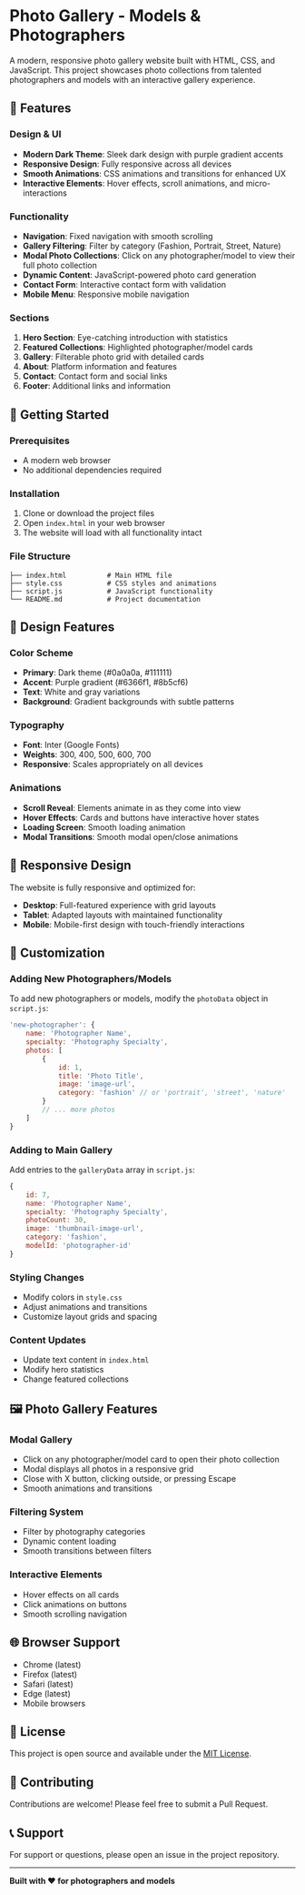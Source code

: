 # Photo Gallery - Models & Photographers

A modern, responsive photo gallery website built with HTML, CSS, and JavaScript. This project showcases photo collections from talented photographers and models with an interactive gallery experience.

## 🌟 Features

### Design & UI
- **Modern Dark Theme**: Sleek dark design with purple gradient accents
- **Responsive Design**: Fully responsive across all devices
- **Smooth Animations**: CSS animations and transitions for enhanced UX
- **Interactive Elements**: Hover effects, scroll animations, and micro-interactions

### Functionality
- **Navigation**: Fixed navigation with smooth scrolling
- **Gallery Filtering**: Filter by category (Fashion, Portrait, Street, Nature)
- **Modal Photo Collections**: Click on any photographer/model to view their full photo collection
- **Dynamic Content**: JavaScript-powered photo card generation
- **Contact Form**: Interactive contact form with validation
- **Mobile Menu**: Responsive mobile navigation

### Sections
1. **Hero Section**: Eye-catching introduction with statistics
2. **Featured Collections**: Highlighted photographer/model cards
3. **Gallery**: Filterable photo grid with detailed cards
4. **About**: Platform information and features
5. **Contact**: Contact form and social links
6. **Footer**: Additional links and information

## 🚀 Getting Started

### Prerequisites
- A modern web browser
- No additional dependencies required

### Installation
1. Clone or download the project files
2. Open `index.html` in your web browser
3. The website will load with all functionality intact

### File Structure
```
├── index.html          # Main HTML file
├── style.css           # CSS styles and animations
├── script.js           # JavaScript functionality
└── README.md           # Project documentation
```

## 🎨 Design Features

### Color Scheme
- **Primary**: Dark theme (#0a0a0a, #111111)
- **Accent**: Purple gradient (#6366f1, #8b5cf6)
- **Text**: White and gray variations
- **Background**: Gradient backgrounds with subtle patterns

### Typography
- **Font**: Inter (Google Fonts)
- **Weights**: 300, 400, 500, 600, 700
- **Responsive**: Scales appropriately on all devices

### Animations
- **Scroll Reveal**: Elements animate in as they come into view
- **Hover Effects**: Cards and buttons have interactive hover states
- **Loading Screen**: Smooth loading animation
- **Modal Transitions**: Smooth modal open/close animations

## 📱 Responsive Design

The website is fully responsive and optimized for:
- **Desktop**: Full-featured experience with grid layouts
- **Tablet**: Adapted layouts with maintained functionality
- **Mobile**: Mobile-first design with touch-friendly interactions

## 🔧 Customization

### Adding New Photographers/Models
To add new photographers or models, modify the `photoData` object in `script.js`:

```javascript
'new-photographer': {
    name: 'Photographer Name',
    specialty: 'Photography Specialty',
    photos: [
        {
            id: 1,
            title: 'Photo Title',
            image: 'image-url',
            category: 'fashion' // or 'portrait', 'street', 'nature'
        }
        // ... more photos
    ]
}
```

### Adding to Main Gallery
Add entries to the `galleryData` array in `script.js`:

```javascript
{
    id: 7,
    name: 'Photographer Name',
    specialty: 'Photography Specialty',
    photoCount: 30,
    image: 'thumbnail-image-url',
    category: 'fashion',
    modelId: 'photographer-id'
}
```

### Styling Changes
- Modify colors in `style.css`
- Adjust animations and transitions
- Customize layout grids and spacing

### Content Updates
- Update text content in `index.html`
- Modify hero statistics
- Change featured collections

## 🖼️ Photo Gallery Features

### Modal Gallery
- Click on any photographer/model card to open their photo collection
- Modal displays all photos in a responsive grid
- Close with X button, clicking outside, or pressing Escape
- Smooth animations and transitions

### Filtering System
- Filter by photography categories
- Dynamic content loading
- Smooth transitions between filters

### Interactive Elements
- Hover effects on all cards
- Click animations on buttons
- Smooth scrolling navigation

## 🌐 Browser Support

- Chrome (latest)
- Firefox (latest)
- Safari (latest)
- Edge (latest)
- Mobile browsers

## 📄 License

This project is open source and available under the [MIT License](LICENSE).

## 🤝 Contributing

Contributions are welcome! Please feel free to submit a Pull Request.

## 📞 Support

For support or questions, please open an issue in the project repository.

---

**Built with ❤️ for photographers and models**